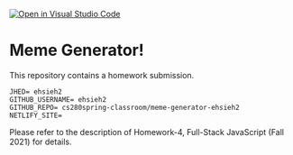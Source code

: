 [![Open in Visual Studio Code](https://classroom.github.com/assets/open-in-vscode-f059dc9a6f8d3a56e377f745f24479a46679e63a5d9fe6f495e02850cd0d8118.svg)](https://classroom.github.com/online_ide?assignment_repo_id=7435495&assignment_repo_type=AssignmentRepo)
# Meme Generator!

This repository contains a homework submission.

```
JHED= ehsieh2
GITHUB_USERNAME= ehsieh2
GITHUB_REPO= cs280spring-classroom/meme-generator-ehsieh2
NETLIFY_SITE=
```

Please refer to the description of Homework-4, Full-Stack JavaScript (Fall 2021) for details.